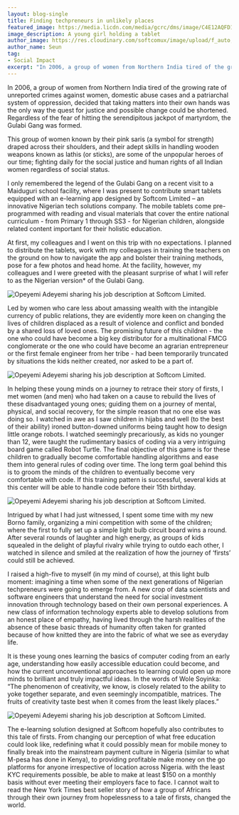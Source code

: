 ```yaml
---
layout: blog-single
title: Finding techpreneurs in unlikely places
featured_image: https://media.licdn.com/media/gcrc/dms/image/C4E12AQFD1WcwRPJ5vQ/article-cover_image-shrink_720_1280/0?e=1542240000&v=beta&t=N0D1eUMCWQZXw7jz8ToXwrJbbiF6WTF8cnMpPhYmww8
image_description: A young girl holding a tablet
author_image: https://res.cloudinary.com/softcomux/image/upload/f_auto,q_auto/v1533825970/sfc/leadership/seun.png
author_name: Seun
tag:
- Social Impact
excerpt: "In 2006, a group of women from Northern India tired of the growing rate of unreported crimes against women, domestic abuse cases and a patriarchal system of oppression, decided that taking matters into their own hands was the only way the quest for justice and possible change could be shortened."
---
```


In 2006, a group of women from Northern India tired of the growing rate of unreported crimes against women, domestic abuse cases and a patriarchal system of oppression, decided that taking matters into their own hands was the only way the quest for justice and possible change could be shortened. Regardless of the fear of hitting the serendipitous jackpot of martyrdom, the Gulabi Gang was formed.

This group of women known by their pink saris (a symbol for strength) draped across their shoulders, and their adept skills in handling wooden weapons known as lathis (or sticks), are some of the unpopular heroes of our time; fighting daily for the social justice and human rights of all Indian women regardless of social status.

I only remembered the legend of the Gulabi Gang on a recent visit to a Maiduguri school facility, where I was present to contribute smart tablets equipped with an e-learning app designed by Softcom Limited – an innovative Nigerian tech solutions company. The mobile tablets come pre-programmed with reading and visual materials that cover the entire national curriculum - from Primary 1 through SS3 - for Nigerian children, alongside related content important for their holistic education.

At first, my colleagues and I went on this trip with no expectations. I planned to distribute the tablets, work with my colleagues in training the teachers on the ground on how to navigate the app and bolster their training methods, pose for a few photos and head home. At the facility, however, my colleagues and I were greeted with the pleasant surprise of what I will refer to as the Nigerian version* of the Gulabi Gang.

![Opeyemi Adeyemi sharing his job description at Softcom Limited.](https://media.licdn.com/dms/image/C4E12AQEhMCKgbtCSTQ/article-inline_image-shrink_1500_2232/0?e=1542240000&v=beta&t=2iseaGoUD84nBZ4sYIE2D3hyoYEKGvF1iUIzUfNUly4 "Opeyemi Adeyemi sharing his job description at Softcom Limited.")

Led by women who care less about amassing wealth with the intangible currency of public relations, they are evidently more keen on changing the lives of children displaced as a result of violence and conflict and bonded by a shared loss of loved ones. The promising future of this children - the one who could have become a big key distributor for a multinational FMCG conglomerate or the one who could have become an agrarian entrepreneur or the first female engineer from her tribe - had been temporarily truncated by situations the kids neither created, nor asked to be a part of.

![Opeyemi Adeyemi sharing his job description at Softcom Limited.](https://media.licdn.com/dms/image/C5612AQFXt8fQ_wFkaA/article-inline_image-shrink_1500_2232/0?e=1542240000&v=beta&t=Hdnh2EDn1vQwdC1g6xlfi4UQ2mpcUoiZoPcSg7ppmNw "Opeyemi Adeyemi sharing his job description at Softcom Limited.")

In helping these young minds on a journey to retrace their story of firsts, I met women (and men) who had taken on a cause to rebuild the lives of these disadvantaged young ones; guiding them on a journey of mental, physical, and social recovery, for the simple reason that no one else was doing so. I watched in awe as I saw children in hijabs and well (to the best of their ability) ironed button-downed uniforms being taught how to design little orange robots. I watched seemingly precariously, as kids no younger than 12, were taught the rudimentary basics of coding via a very intriguing board game called Robot Turtle. The final objective of this game is for these children to gradually become comfortable handling algorithms and ease them into general rules of coding over time. The long term goal behind this is to groom the minds of the children to eventually become very comfortable with code. If this training pattern is successful, several kids at this center will be able to handle code before their 15th birthday.

![Opeyemi Adeyemi sharing his job description at Softcom Limited.](https://media.licdn.com/dms/image/C4E12AQEhdLgYlz9xew/article-inline_image-shrink_1500_2232/0?e=1542240000&v=beta&t=RU8KS1UoMqoE4SZs8A6oqlP0PrF2YifMQQMa-A3cdFE "Opeyemi Adeyemi sharing his job description at Softcom Limited.")

Intrigued by what I had just witnessed, I spent some time with my new Borno family, organizing a mini competition with some of the children; where the first to fully set up a simple light bulb circuit board wins a round. After several rounds of laughter and high energy, as groups of kids squealed in the delight of playful rivalry while trying to outdo each other, I watched in silence and smiled at the realization of how the journey of ‘firsts’ could still be achieved.

I raised a high-five to myself (in my mind of course), at this light bulb moment: imagining a time when some of the next generations of Nigerian techpreneurs were going to emerge from. A new crop of data scientists and software engineers that understand the need for social investment innovation through technology based on their own personal experiences. A new class of information technology experts able to develop solutions from an honest place of empathy, having lived through the harsh realities of the absence of these basic threads of humanity often taken for granted because of how knitted they are into the fabric of what we see as everyday life.

It is these young ones learning the basics of computer coding from an early age, understanding how easily accessible education could become, and how the current unconventional approaches to learning could open up more minds to brilliant and truly impactful ideas. In the words of Wole Soyinka: “The phenomenon of creativity, we know, is closely related to the ability to yoke together separate, and even seemingly incompatible, matrices. The fruits of creativity taste best when it comes from the least likely places.”


![Opeyemi Adeyemi sharing his job description at Softcom Limited.](https://media.licdn.com/dms/image/C5612AQFWaRVYUpXOGw/article-inline_image-shrink_1500_2232/0?e=1542240000&v=beta&t=jaORRRM1mfoAb3Mh2WaJx3J90y_YFFQsPHVJZT89qtg "Opeyemi Adeyemi sharing his job description at Softcom Limited.")
 
The e-learning solution designed at Softcom hopefully also contributes to this tale of firsts. From changing our perception of what free education could look like, redefining what it could possibly mean for mobile money to finally break into the mainstream payment culture in Nigeria (similar to what M-pesa has done in Kenya), to providing profitable make money on the go platforms for anyone irrespective of location across Nigeria. with the least KYC requirements possible, be able to make at least $150 on a monthly basis without ever meeting their employers face to face. I cannot wait to read the New York Times best seller story of how a group of Africans through their own journey from hopelessness to a tale of firsts, changed the world.